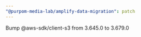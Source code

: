 ```yaml
---
"@purpom-media-lab/amplify-data-migration": patch
---
```


Bump @aws-sdk/client-s3 from 3.645.0 to 3.679.0
